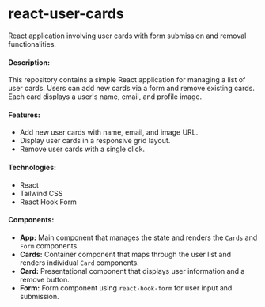 # react-user-cards
React application involving user cards with form submission and removal functionalities.

#### Description:
This repository contains a simple React application for managing a list of user cards. Users can add new cards via a form and remove existing cards. Each card displays a user's name, email, and profile image.

#### Features:
- Add new user cards with name, email, and image URL.
- Display user cards in a responsive grid layout.
- Remove user cards with a single click.

#### Technologies:
- React
- Tailwind CSS
- React Hook Form

#### Components:
- **App:** Main component that manages the state and renders the `Cards` and `Form` components.
- **Cards:** Container component that maps through the user list and renders individual `Card` components.
- **Card:** Presentational component that displays user information and a remove button.
- **Form:** Form component using `react-hook-form` for user input and submission.
